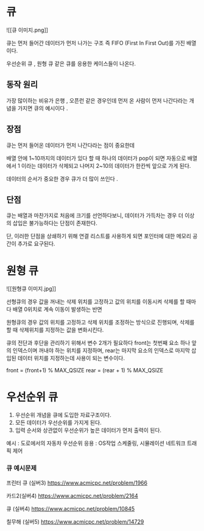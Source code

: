 # 큐 
![[큐 이미지.png]]

큐는 먼저 들어간 데이터가 먼저 나가는 구조 즉 FIFO (First In First Out)를 가진 배열이다.  

우선순위 큐 , 원형 큐 같은 큐를 응용한 케이스들이 나온다.  


## 동작 원리 
가장 많이하는 비유가 은행 , 오픈런 같은 경우인데 먼저 온 사람이 먼저 나간다라는 개념을 가지면 큐의 예시이다 . 


## 장점
큐는 먼저 들어온 데이터가 먼저 나간다라는 점이 중요한데 

배열 안에 1~10까지의 데이터가 있다 할 때 하나의 데이터가 pop이 되면 자동으로 배열에서 1 이라는 데이터가 삭제되고 나머지 2~10의 데이터가 한칸씩 앞으로 가게 된다.  

데이터의 순서가 중요한 경우 큐가 더 많이 쓰인다 . 


## 단점 
큐는 배열과 마찬가지로 처음에 크기를 선언하다보니, 데이터가 가득차는 경우 더 이상의 삽입은 불가능하다는 단점이 존재한다. 

단, 이러한 단점을 상쇄하기 위해 연결 리스트를 사용하게 되면 포인터에 대한 메모리 공간이 추가로 요구된다.  


# 원형 큐 
![[원형큐 이미지.jpg]]

선형큐의 경우 값을 꺼내는 삭제 위치를 고정하고 값의 위치를 이동시켜 삭제를 할 때마다 배열 0위치로 계속 이동이 발생하는 반면 

원형큐의 경우 값의 위치를 고정하고 삭제 위치를 조정하는 방식으로 진행되며, 삭제를 할 때 삭제위치를 지정하는 값을 변화시킨다.  


큐의 전단과 후단을 관리하기 위해서 변수 2개가 필요하다 
front는 첫번째 요소 하나 앞의 인덱스이며 꺼내야 하는 위치를 지정하며,
rear는 마지막 요소의 인덱스로 마지막 삽입된 데이터 위치를 지정하는데 사용이 되는 변수이다.  

front = (front+1) % MAX_QSIZE
rear = (rear + 1) % MAX_QSIZE


# 우선순위 큐 
1. 우선순위 개념을 큐에 도입한 자료구조이다.
2. 모든 데이터가 우선순위를 가지게 된다.
3. 입력 순서와 상관없이 우선순위가 높은 데이터가 먼저 출력이 된다.

예시 :  도로에서의 자동차 우선순위 
응용 : OS작업 스케줄링, 시뮬레이션 네트워크 트래픽 제어 


### 큐 예시문제 



프린터 큐 (실버3)
https://www.acmicpc.net/problem/1966

카드2(실버4)
https://www.acmicpc.net/problem/2164


큐 (실버4)
https://www.acmicpc.net/problem/10845


칠무해 (실버5)
https://www.acmicpc.net/problem/14729
